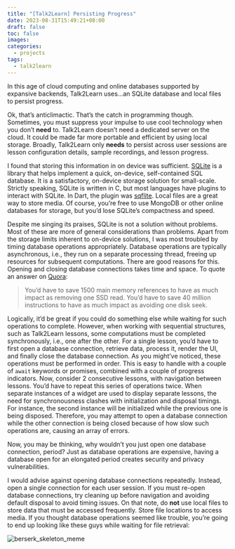 ```yaml
---
title: "[Talk2Learn] Persisting Progress"
date: 2023-08-31T15:49:21+08:00
draft: false
toc: false
images:
categories:
  - projects
tags:
  - talk2learn
---
```


In this age of cloud computing and online databases supported by expansive backends, Talk2Learn uses…an SQLite database and local files to persist progress.

Ok, that’s anticlimactic. That’s the catch in programming though. Sometimes, you must suppress your impulse to use cool technology when you don’t **need** to. Talk2Learn doesn’t need a dedicated server on the cloud. It could be made far more portable and efficient by using local storage. Broadly, Talk2Learn only **needs** to persist across user sessions are lesson configuration details, sample recordings, and lesson progress.

I found that storing this information in on device was sufficient. [SQLite](https://sqlite.org/index.html) is a library that helps implement a quick, on-device, self-contained SQL database. It is a satisfactory, on-device storage solution for small-scale. Strictly speaking, SQLite is written in C, but most languages have plugins to interact with SQLite. In Dart, the plugin was [sqflite](https://pub.dev/packages/sqflite). Local files are a great way to store media. Of course, you’re free to use MongoDB or other online databases for storage, but you’d lose SQLite’s compactness and speed.

Despite me singing its praises, SQLite is not a solution without problems. Most of these are more of general considerations than problems. Apart from the storage limits inherent to on-device solutions, I was most troubled by timing database operations appropriately. Database operations are typically asynchronous, i.e., they run on a separate processing thread, freeing up resources for subsequent computations. There are good reasons for this. Opening and closing database connections takes time and space. To quote an answer on [Quora](https://www.quora.com/Why-dont-we-think-about-time-and-space-complexity-in-database-systems):

> You’d have to save 1500 main memory references to have as much impact as removing one SSD read. You’d have to save 40 million instructions to have as much impact as avoiding one disk seek.

Logically, it’d be great if you could do something else while waiting for such operations to complete. However, when working with sequential structures, such as Talk2Learn lessons, some computations must be completed synchronously, i.e., one after the other. For a single lesson, you’d have to first open a database connection, retrieve data, process it, render the UI, and finally close the database connection. As you might’ve noticed, these operations must be performed in order. This is easy to handle with a couple of `await` keywords or promises, combined with a couple of progress indicators. Now, consider 2 consecutive lessons, with navigation between lessons. You’d have to repeat this series of operations twice. When separate instances of a widget are used to display separate lessons, the need for synchronousness clashes with initialization and disposal timings. For instance, the second instance will be initialized while the previous one is being disposed. Therefore, you may attempt to open a database connection while the other connection is being closed because of how slow such operations are, causing an array of errors.

Now, you may be thinking, why wouldn’t you just open one database connection, period? Just as database operations are expensive, having a database open for an elongated period creates security and privacy vulnerabilities.

I would advise against opening database connections repeatedly. Instead, open a single connection for each user session. If you must re-open database connections, try cleaning up before navigation and avoiding default disposal to avoid timing issues. On that note, do **not** use local files to store data that must be accessed frequently. Store file locations to access media. If you thought database operations seemed like trouble, you’re going to end up looking like these guys while waiting for file retrieval:

![berserk_skeleton_meme](https://i.imgur.com/toBxgDK.gif)
